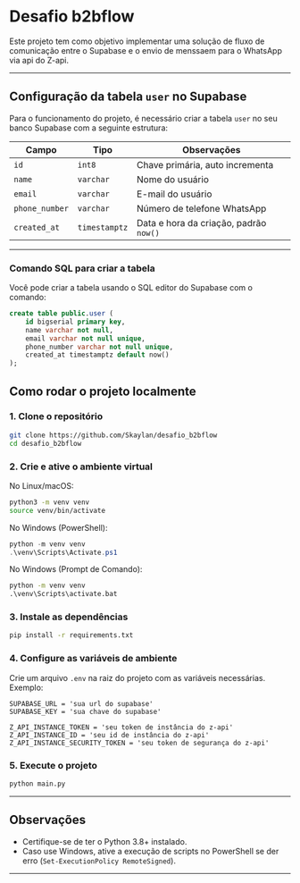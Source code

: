 # Desafio b2bflow

Este projeto tem como objetivo implementar uma solução de fluxo de comunicação entre o Supabase e o envio de menssaem para o WhatsApp via api do Z-api.

---

## Configuração da tabela `user` no Supabase

Para o funcionamento do projeto, é necessário criar a tabela `user` no seu banco Supabase com a seguinte estrutura:

| Campo         | Tipo         | Observações                      |
|---------------|--------------|---------------------------------|
| `id`          | `int8`       | Chave primária, auto incrementa |
| `name`        | `varchar`    | Nome do usuário                 |
| `email`       | `varchar`    | E-mail do usuário               |
| `phone_number` | `varchar`   | Número de telefone WhatsApp              |
| `created_at`  | `timestamptz`| Data e hora da criação, padrão `now()` |

---

### Comando SQL para criar a tabela

Você pode criar a tabela usando o SQL editor do Supabase com o comando:

```sql
create table public.user (
    id bigserial primary key,
    name varchar not null,
    email varchar not null unique,
    phone_number varchar not null unique,
    created_at timestamptz default now()
);
```

## Como rodar o projeto localmente

### 1. Clone o repositório

```bash
git clone https://github.com/Skaylan/desafio_b2bflow
cd desafio_b2bflow
```

### 2. Crie e ative o ambiente virtual

No Linux/macOS:
```bash
python3 -m venv venv
source venv/bin/activate
```

No Windows (PowerShell):
```powershell
python -m venv venv
.\venv\Scripts\Activate.ps1
```

No Windows (Prompt de Comando):
```cmd
python -m venv venv
.\venv\Scripts\activate.bat
```

### 3. Instale as dependências

```bash
pip install -r requirements.txt
```

### 4. Configure as variáveis de ambiente

Crie um arquivo `.env` na raiz do projeto com as variáveis necessárias.
Exemplo:

```
SUPABASE_URL = 'sua url do supabase'
SUPABASE_KEY = 'sua chave do supabase'

Z_API_INSTANCE_TOKEN = 'seu token de instância do z-api'
Z_API_INSTANCE_ID = 'seu id de instância do z-api'
Z_API_INSTANCE_SECURITY_TOKEN = 'seu token de segurança do z-api'
```

### 5. Execute o projeto

```bash
python main.py
```

---

## Observações

- Certifique-se de ter o Python 3.8+ instalado.
- Caso use Windows, ative a execução de scripts no PowerShell se der erro (`Set-ExecutionPolicy RemoteSigned`).

---
